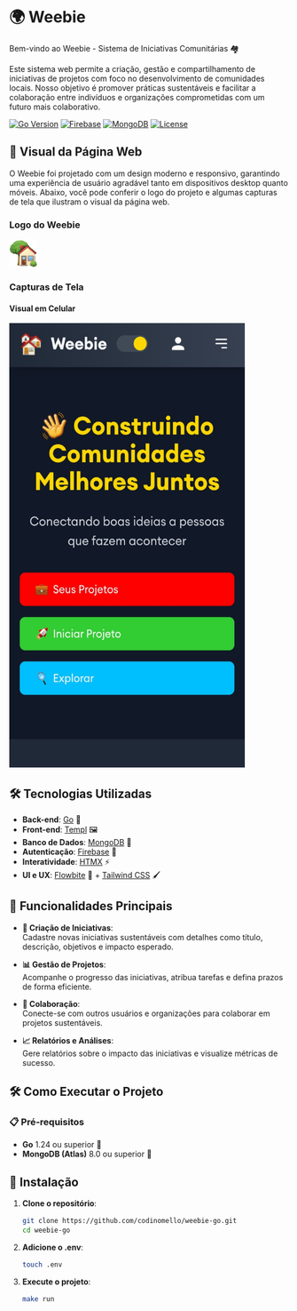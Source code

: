 # 🌍 Weebie

Bem-vindo ao Weebie - Sistema de Iniciativas Comunitárias 🏘️

Este sistema web permite a criação, gestão e compartilhamento de iniciativas de projetos com foco no desenvolvimento de comunidades locais. Nosso objetivo é promover práticas sustentáveis e facilitar a colaboração entre indivíduos e organizações comprometidas com um futuro mais colaborativo.

[![Go Version](https://img.shields.io/badge/Go-1.24%2B-blue?logo=go)](https://golang.org/)
[![Firebase](https://img.shields.io/badge/Firebase-Auth-orange?logo=firebase)](https://firebase.google.com/)
[![MongoDB](https://img.shields.io/badge/MongoDB-8.0%2B-green?logo=mongodb)](https://www.mongodb.com/)
[![License](https://img.shields.io/badge/License-MIT-yellow)](https://github.com/codinomello/weebie-go/blob/main/LICENSE)

## 🎨 Visual da Página Web

O Weebie foi projetado com um design moderno e responsivo, garantindo uma experiência de usuário agradável tanto em dispositivos desktop quanto móveis. Abaixo, você pode conferir o logo do projeto e algumas capturas de tela que ilustram o visual da página web.

### Logo do Weebie
<img src="https://raw.githubusercontent.com/codinomello/weebie-go/main/images/icons/house.png" width="50" height="50"/>

### Capturas de Tela

<!--#### Visual em Desktop
<img src="https://raw.githubusercontent.com/codinomello/weebie-go/main/repo/desktop.png" width="800" height="450"/>-->

#### Visual em Celular
<img src="https://raw.githubusercontent.com/codinomello/weebie-go/main/images/repo/phone.png" width="425" height="800"/>


## 🛠️ Tecnologias Utilizadas

- **Back-end**: [Go](https://golang.org/) 🐹
- **Front-end**: [Templ](https://github.com/arschles/templ) 🖼️
- **Banco de Dados**: [MongoDB](https://www.mongodb.com/) 🍃
- **Autenticação**: [Firebase](https://firebase.google.com/products/auth) 🔐
- **Interatividade**: [HTMX](https://htmx.org/) ⚡
- **UI e UX**: [Flowbite](https://flowbite.com/) 🎨 + [Tailwind CSS](https://tailwindcss.com/) 🖌

## 🚀 Funcionalidades Principais

- **🌱 Criação de Iniciativas**:  
  Cadastre novas iniciativas sustentáveis com detalhes como título, descrição, objetivos e impacto esperado.

- **📊 Gestão de Projetos**:  
  Acompanhe o progresso das iniciativas, atribua tarefas e defina prazos de forma eficiente.

- **🤝 Colaboração**:  
  Conecte-se com outros usuários e organizações para colaborar em projetos sustentáveis.

- **📈 Relatórios e Análises**:  
  Gere relatórios sobre o impacto das iniciativas e visualize métricas de sucesso.

## 🛠️ Como Executar o Projeto

### 📋 Pré-requisitos

- **Go** 1.24 ou superior 🐹
- **MongoDB (Atlas)** 8.0 ou superior 🍃

## 📩 Instalação

1. **Clone o repositório**:
   ```bash
   git clone https://github.com/codinomello/weebie-go.git
   cd weebie-go

2. **Adicione o .env**:
   ```bash
   touch .env

3. **Execute o projeto**:
   ```bash
   make run
